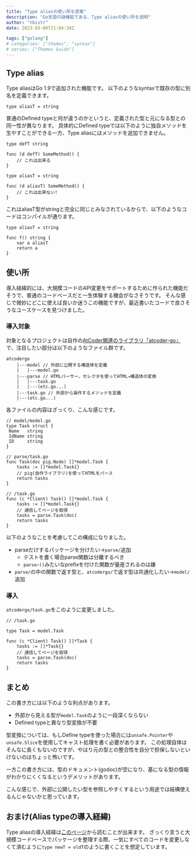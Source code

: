 ```yaml
---
title: "Type aliasの使い所を提案"
description: "Go言語の謎機能である、Type aliasの使い所を説明"
author: "tbistr"
date: 2023-03-06T21:04:34Z

tags: ["golang"]
# categories: ["themes", "syntax"]
# series: ["Themes Guide"]
---
```


## Type alias

Type aliasはGo 1.9で追加された機能です。
以下のようなsyntaxで既存の型に別名を定義できます。

```golang
type aliasT = string
```

普通のDefined typeと何が違うのかというと、定義された型と元になる型との同一性が異なります。
具体的にDefined typeでは以下のように独自メソッドを生やすことができる一方、Type aliasにはメソッドを追加できません。

```golang
type defT string

func (d defT) SomeMethod() {
    // これは出来る
}

type aliasT = string

func (d aliasT) SomeMethod() {
    // これは出来ない!
}
```

これはaliasT型がstringと完全に同じとみなされているからで、以下のようなコードはコンパイルが通ります。

```golang
type aliasT = string

func f() string {
    var a aliasT
    return a
}
```

## 使い所

導入経緯的には、大規模コードのAPI変更をサポートするために作られた機能だそうで、普通のコードベースだと一生体験する機会がなさそうです。
そんな感じで微妙にどこに使えば良いか迷うこの機能ですが、最近書いたコードで良さそうなユースケースを見つけました。

### 導入対象

対象となるプロジェクトは自作の[AtCoder関連のライブラリ「atcoder-go」](https://github.com/tbistr/pig)で、注目したい部分は以下のようなファイル群です。

```plaintext
atcodergo
    |---model // 外部に公開する構造体を定義
    |   |---model.go
    |---parse // HTMLパーサー、セレクタを使ってHTML→構造体の変換
    |   |---task.go
    |   |---(etc.go...)
    |---task.go // 外部から操作するメソッドを定義
    |---(etc.go...)
```

各ファイルの内容はざっくり、こんな感じです。

```golang
// model/model.go
type Task struct {
 Name   string
 IdName string
 ID     string
}

// parse/task.go
func Task(doc pig.Node) []*model.Task {
    tasks := []*model.Task{}
    // pig(自作ライブラリ)を使ってHTMLをパース
    return tasks
}

// /task.go
func (c *Client) Task() []*model.Task {
    tasks := []*model.Task{}
    // 通信してページを取得
    tasks = parse.Task(doc)
    return tasks
}
```

以下のようなことを考慮してこの構成になりました。

- parseだけするパッケージを分けたい→`parse/`追加
  - テストを書く場合parse関数は分離するべき
  - `parse~()`みたいなprefixを付けた関数が量産されるのは嫌
- `parse/`の中の関数で返す型と、`atcodergo/`で返す型は共通化したい→`model/`追加

### 導入

`atcodergo/task.go`をこのように変更しました。

```golang
// /task.go

type Task = model.Task

func (c *Client) Task() []*Task {
    tasks := []*Task{}
    // 通信してページを取得
    tasks = parse.Task(doc)
    return tasks
}
```

## まとめ

この書き方には以下のような利点があります。

- 外部から見える型が`model.Task`のように一段深くならない
- Defined typeと異なり型変換が不要

型変換については、もしDefine typeを使った場合には`unsafe.Pointer`や`unsafe.Slice`を使用してキャスト処理を書く必要があります。
この処理自体はそんなに長くもないのですが、やはり元の型との整合性を自分で担保しないといけないのはちょっと怖いです。

一方この書き方には、型のドキュメント(godoc)が空になり、基になる型の情報がわかりにくくなるというデメリットがあります。

こんな感じで、外部に公開したい型を参照しやすくするという用途では結構使えるんじゃないかと思っています。

## おまけ(Alias typeの導入経緯)

Type aliasの導入経緯は[このページ](https://go.dev/talks/2016/refactor.article)から読むことが出来ます。
ざっくり言うと大規模コードベースでパッケージを整理する際、一気にすべてのコードを変更しなくて済むように`type newT = oldT`のように書くことを想定しています。
